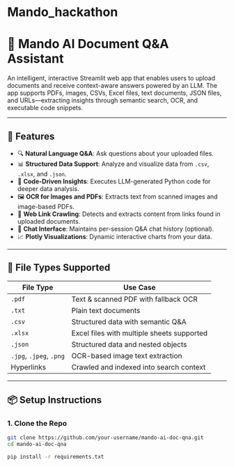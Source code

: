 # Mando_hackathon
# 📄 Mando AI Document Q&A Assistant

An intelligent, interactive Streamlit web app that enables users to upload documents and receive context-aware answers powered by an LLM. The app supports PDFs, images, CSVs, Excel files, text documents, JSON files, and URLs—extracting insights through semantic search, OCR, and executable code snippets.

---

## 🚀 Features

- 🔍 **Natural Language Q&A**: Ask questions about your uploaded files.
- 📊 **Structured Data Support**: Analyze and visualize data from `.csv`, `.xlsx`, and `.json`.
- 🧠 **Code-Driven Insights**: Executes LLM-generated Python code for deeper data analysis.
- 🖼️ **OCR for Images and PDFs**: Extracts text from scanned images and image-based PDFs.
- 🔗 **Web Link Crawling**: Detects and extracts content from links found in uploaded documents.
- 💬 **Chat Interface**: Maintains per-session Q&A chat history (optional).
- 📈 **Plotly Visualizations**: Dynamic interactive charts from your data.

---

## 🧱 File Types Supported

| File Type | Use Case |
|-----------|----------|
| `.pdf`    | Text & scanned PDF with fallback OCR |
| `.txt`    | Plain text documents |
| `.csv`    | Structured data with semantic Q&A |
| `.xlsx`   | Excel files with multiple sheets supported |
| `.json`   | Structured data and nested objects |
| `.jpg`, `.jpeg`, `.png` | OCR-based image text extraction |
| Hyperlinks | Crawled and indexed into search context |

---

## 📦 Setup Instructions

### 1. Clone the Repo

```bash
git clone https://github.com/your-username/mando-ai-doc-qna.git
cd mando-ai-doc-qna

pip install -r requirements.txt


